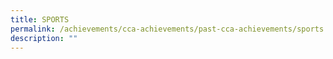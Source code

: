 ```yaml
---
title: SPORTS
permalink: /achievements/cca-achievements/past-cca-achievements/sports
description: ""
---
```

